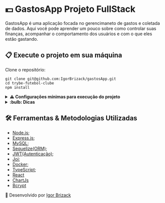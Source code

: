 # :dollar: GastosApp Projeto FullStack

GastosApp é uma aplicação focada no gerencimaneto de gastos e coletada de dados.
Aqui você pode aprender um pouco sobre como controlar suas finanças, acompanhar o comportamento dos usuários e com o que eles estão gastando.

## 📋 Execute o projeto em sua máquina

Clone o repositório:

```
git clone git@github.com:IgorBrizack/gastosApp.git
cd trybe-futebol-clube
npm install
```
<details>
<summary><strong> ⚠️ Configurações mínimas para execução do projeto</strong></summary><br />

Na sua máquina você deve ter:

 - Sistema Operacional Distribuição Unix
 - Docker
 - Docker-compose

Caso não possua o docker e opte por rodar direto na sua máquina:

 - Deve possuir o MySQL instalando na máquina
 - Utilize o npm install no terminal dentro da pasta de cada aplicação (front-end / back-end)
 - Para iniciar as aplicações, utilize npm start no terminal de cada aplicação (front-end / back-end)
 - Ao final verifique se o banco de dados foi criado.

</details>

<details>
<summary><strong> :bulb: Dicas</strong></summary><br />

 - Acesso como usuário: Login -> igorbrizack@mail.com , Senha -> resolvaminhaquery
 - Acesso como admin: Login -> admin@mail.com , Senha -> adminadmin
 
Caso queira criar um novo usuário:
 
  - Minimo / Max de caracteres para email: (12 / 20) *deve possuir a estrutura @.com*
  - Minimo de caracteres para senha: 8
  - Minimo de caracteres para nome: 12

</details>

## 🛠️ Ferramentas & Metodologias Utilizadas

- [Node.js](https://nodejs.org/en/);
- [Express.js](https://expressjs.com/);
- [MySQL](https://www.mysql.com/);
- [Sequelize(ORM)](https://sequelize.org/);
- [JWT(Autenticação)](https://jwt.io/);
- [Joi](https://joi.dev/api/?v=17.6.0);
- [Docker](https://www.docker.com/);
- [TypeScript](https://www.typescriptlang.org/);
- [React](https://pt-br.reactjs.org/)
- [ChartJs](https://www.chartjs.org/)
- [Bcrypt](https://www.npmjs.com/package/bcrypt)

:beginner: Desenvolvido por [Igor Brizack](https://www.linkedin.com/in/igor-brizack/) 
